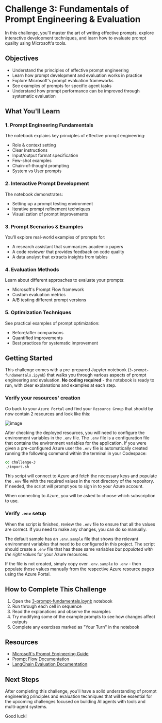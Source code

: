 # Challenge 3: Fundamentals of Prompt Engineering & Evaluation

In this challenge, you'll master the art of writing effective prompts, explore interactive development techniques, and learn how to evaluate prompt quality using Microsoft's tools.

## Objectives

- Understand the principles of effective prompt engineering
- Learn how prompt development and evaluation works in practice
- Explore Microsoft's prompt evaluation frameworks
- See examples of prompts for specific agent tasks
- Understand how prompt performance can be improved through systematic evaluation

## What You'll Learn

### 1. Prompt Engineering Fundamentals
The notebook explains key principles of effective prompt engineering:
- Role & context setting
- Clear instructions
- Input/output format specification
- Few-shot examples
- Chain-of-thought prompting
- System vs User prompts

### 2. Interactive Prompt Development
The notebook demonstrates:
- Setting up a prompt testing environment
- Iterative prompt refinement techniques
- Visualization of prompt improvements

### 3. Prompt Scenarios & Examples
You'll explore real-world examples of prompts for:
- A research assistant that summarizes academic papers
- A code reviewer that provides feedback on code quality
- A data analyst that extracts insights from tables

### 4. Evaluation Methods
Learn about different approaches to evaluate your prompts:
- Microsoft's Prompt Flow framework
- Custom evaluation metrics
- A/B testing different prompt versions

### 5. Optimization Techniques
See practical examples of prompt optimization:
- Before/after comparisons
- Quantified improvements
- Best practices for systematic improvement

## Getting Started

This challenge comes with a pre-prepared Jupyter notebook (`3-prompt-fundamentals.ipynb`) that walks you through various aspects of prompt engineering and evaluation. **No coding required** - the notebook is ready to run, with clear explanations and examples at each step.

### Verify your resources' creation

Go back to your `Azure Portal` and find your `Resource Group` that should by now contain 2 resources and look like this:

![image](https://github.com/user-attachments/assets/e04298dd-a601-47a2-8fda-bd0cac19f313)

After checking the deployed resources, you will need to configure the environment variables in the `.env` file. The `.env` file is a configuration file that contains the environment variables for the application. If you were given a pre-configured Azure user the `.env` file is automatically created running the following command within the terminal in your Codespace:

```bash
cd challenge-3
./import.sh
```

This script will connect to Azure and fetch the necessary keys and populate the `.env` file with the required values in the root directory of the repository. If needed, the script will prompt you to sign in to your Azure account.

When connecting to Azure, you will be asked to choose which subscription to use.

### Verify `.env` setup

When the script is finished, review the `.env` file to ensure that all the values are correct. If you need to make any changes, you can do so manually.

The default sample has an `.env.sample` file that shows the relevant environment variables that need to be configured in this project. The script should create a `.env` file that has these same variables _but populated with the right values_ for your Azure resources.

If the file is not created, simply copy over `.env.sample` to `.env` - then populate those values manually from the respective Azure resource pages using the Azure Portal.

## How to Complete This Challenge

1. Open the [3-prompt-fundamentals.ipynb](3-prompt-fundamentals.ipynb) notebook
2. Run through each cell in sequence
3. Read the explanations and observe the examples
4. Try modifying some of the example prompts to see how changes affect outputs
5. Complete any exercises marked as "Your Turn" in the notebook

## Resources

- [Microsoft's Prompt Engineering Guide](https://learn.microsoft.com/en-us/azure/ai-services/openai/concepts/prompt-engineering)
- [Prompt Flow Documentation](https://microsoft.github.io/promptflow/)
- [LangChain Evaluation Documentation](https://python.langchain.com/docs/guides/evaluation/)

## Next Steps

After completing this challenge, you'll have a solid understanding of prompt engineering principles and evaluation techniques that will be essential for the upcoming challenges focused on building AI agents with tools and multi-agent systems.

Good luck!
